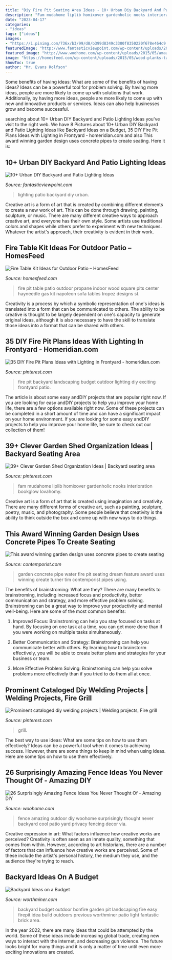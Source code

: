 ```yaml
---
title: "Diy Fire Pit Seating Area Ideas - 10+ Urban Diy Backyard And Patio Lighting Ideas"
description: "Fam mudahome liplib homixover gardenholic nooks interioration bookglow lovahomy"
date: "2023-04-17"
categories:
- "ideas"
tags: ["ideas"]
images:
- "https://i.pinimg.com/736x/b3/99/d8/b399d8349c3300f8350220f678e464c9.jpg"
featuredImage: "http://www.fantasticviewpoint.com/wp-content/uploads/2016/09/CRZMJ4MUcAEoZbt.jpg"
featured_image: "http://www.woohome.com/wp-content/uploads/2015/05/amazing-fence-ideas-woohome-23.jpg"
image: "https://homesfeed.com/wp-content/uploads/2015/05/wood-planks-table-with-fire-pit-in-the-center-L-shape-sofa-with-a-lot-of-decortaive-pillows-for-outdoor-patio.jpg"
ShowToc: true
author: "Mr. Evans Rolfson"
---
```



Some benefits of having ideas: What are some of the benefits of having ideas?
Ideas can be a powerful tool for problem solving. By having more ideas, people are more likely to come up with solutions that work. Additionally, by having more ideas, people are more likely to come up with new and innovative products or services. Ideas can also help businesses grow and become successful.

	

		
searching about 10+ Urban DIY Backyard and Patio Lighting Ideas you've visit to the right web. We have 8 Pictures about 10+ Urban DIY Backyard and Patio Lighting Ideas like Backyard Ideas on a Budget, 35 DIY Fire Pit Plans Ideas with Lighting in Frontyard - homeridian.com and also This award winning garden design uses concrete pipes to create seating. Here it is:
		
    
## 10+ Urban DIY Backyard And Patio Lighting Ideas

<img loading=lazy src="http://www.fantasticviewpoint.com/wp-content/uploads/2016/09/CRZMJ4MUcAEoZbt.jpg" onerror="this.onerror=null;this.src='https://tse2.mm.bing.net/th?id=OIP.BUuUzXyzCE0TXTw3K3KBdQHaFj&amp;pid=15.1';" alt="10+ Urban DIY Backyard and Patio Lighting Ideas">

_Source: fantasticviewpoint.com_

>lighting patio backyard diy urban. 

	

Creative art is a form of art that is created by combining different elements to create a new work of art. This can be done through drawing, painting, sculpture, or music. There are many different creative ways to approach creative art, and everyone has their own style. Some artists use traditional colors and shapes while others prefer to experiment with new techniques. Whatever the artist's approach, their creativity is evident in their work.

    
## Fire Table Kit Ideas For Outdoor Patio – HomesFeed

<img loading=lazy src="https://homesfeed.com/wp-content/uploads/2015/05/wood-planks-table-with-fire-pit-in-the-center-L-shape-sofa-with-a-lot-of-decortaive-pillows-for-outdoor-patio.jpg" onerror="this.onerror=null;this.src='https://tse1.mm.bing.net/th?id=OIP.XVpum3Ssvs0V4PxoL3VFNAHaHa&amp;pid=15.1';" alt="Fire Table Kit Ideas for Outdoor Patio – HomesFeed">

_Source: homesfeed.com_

>fire pit table patio outdoor propane indoor wood square pits center hayneedle gas kit napoleon sofa tables tropez designs st. 

	

Creativity is a process by which a symbolic representation of one's ideas is translated into a form that can be communicated to others. The ability to be creative is thought to be largely dependent on one's capacity to generate original ideas, although it is also necessary to have the skill to translate those ideas into a format that can be shared with others.

    
## 35 DIY Fire Pit Plans Ideas With Lighting In Frontyard - Homeridian.com

<img loading=lazy src="https://i.pinimg.com/736x/b3/99/d8/b399d8349c3300f8350220f678e464c9.jpg" onerror="this.onerror=null;this.src='https://tse4.mm.bing.net/th?id=OIP.MAu6-FYc97G92GS16-tSpgHaHv&amp;pid=15.1';" alt="35 DIY Fire Pit Plans Ideas with Lighting in Frontyard - homeridian.com">

_Source: pinterest.com_

>fire pit backyard landscaping budget outdoor lighting diy exciting frontyard patio. 

	

The article is about some easy andDIY projects that are popular right now.
If you are looking for easy andDIY projects to help you improve your home life, there are a few options available right now. Some of these projects can be completed in a short amount of time and can have a significant impact on your home environment. If you are looking for some easy andDIY projects to help you improve your home life, be sure to check out our collection of them!

    
## 39+ Clever Garden Shed Organization Ideas | Backyard Seating Area

<img loading=lazy src="https://i.pinimg.com/736x/aa/2b/5c/aa2b5c920adc0439c5f2db2e35edb2c9.jpg" onerror="this.onerror=null;this.src='https://tse3.mm.bing.net/th?id=OIP.qMsRzByivobFMcyzk-XFWAHaJ4&amp;pid=15.1';" alt="39+ Clever Garden Shed Organization Ideas | Backyard seating area">

_Source: pinterest.com_

>fam mudahome liplib homixover gardenholic nooks interioration bookglow lovahomy. 

	

Creative art is a form of art that is created using imagination and creativity. There are many different forms of creative art, such as painting, sculpture, poetry, music, and photography. Some people believe that creativity is the ability to think outside the box and come up with new ways to do things.

    
## This Award Winning Garden Design Uses Concrete Pipes To Create Seating

<img loading=lazy src="http://www.contemporist.com/wp-content/uploads/2015/12/pipe-dream_071215_04.jpg" onerror="this.onerror=null;this.src='https://tse1.mm.bing.net/th?id=OIP.3QGi7hamir6zHpr6HB76PwHaLG&amp;pid=15.1';" alt="This award winning garden design uses concrete pipes to create seating">

_Source: contemporist.com_

>garden concrete pipe water fire pit seating dream feature award uses winning create turner tim contemporist pipes using. 

	

The benefits of brainstroming: What are they?
There are many benefits to brainstroming, including increased focus and productivity, better communication and strategy, and more effective problem solving. Brainstroming can be a great way to improve your productivity and mental well-being. Here are some of the most common benefits: 
1. Improved Focus: Brainstroming can help you stay focused on tasks at hand. By focusing on one task at a time, you can get more done than if you were working on multiple tasks simultaneously. 

2. Better Communication and Strategy: Brainstroming can help you communicate better with others. By learning how to brainstorm effectively, you will be able to create better plans and strategies for your business or team. 

3. More Effective Problem Solving: Brainstroming can help you solve problems more effectively than if you tried to do them all at once.

    
## Prominent Cataloged Diy Welding Projects | Welding Projects, Fire Grill

<img loading=lazy src="https://i.pinimg.com/736x/53/c6/92/53c692ac1cb336b5a477ebc9725b8b68.jpg" onerror="this.onerror=null;this.src='https://tse4.mm.bing.net/th?id=OIP.qYWTbEWSiDoCbsle0Nu3DgHaNK&amp;pid=15.1';" alt="Prominent cataloged diy welding projects | Welding projects, Fire grill">

_Source: pinterest.com_

>grill. 

	

The best way to use ideas: What are some tips on how to use them effectively?
Ideas can be a powerful tool when it comes to achieving success. However, there are some things to keep in mind when using ideas. Here are some tips on how to use them effectively.

    
## 26 Surprisingly Amazing Fence Ideas You Never Thought Of - Amazing DIY

<img loading=lazy src="http://www.woohome.com/wp-content/uploads/2015/05/amazing-fence-ideas-woohome-23.jpg" onerror="this.onerror=null;this.src='https://tse4.mm.bing.net/th?id=OIP.FHD6vDIpz-YwcsyFKznGwAHaJ4&amp;pid=15.1';" alt="26 Surprisingly Amazing Fence Ideas You Never Thought Of - Amazing DIY">

_Source: woohome.com_

>fence amazing outdoor diy woohome surprisingly thought never backyard cool patio yard privacy fencing decor via. 

	

Creative expression in art: What factors influence how creative works are perceived?
Creativity is often seen as an innate quality, something that comes from within. However, according to art historians, there are a number of factors that can influence how creative works are perceived. Some of these include the artist's personal history, the medium they use, and the audience they're trying to reach.

    
## Backyard Ideas On A Budget

<img loading=lazy src="http://www.worthminer.com/wp-content/uploads/2015/05/Backyard-Landscaping-Ideas-on-a-Budget-35.jpg" onerror="this.onerror=null;this.src='https://tse3.mm.bing.net/th?id=OIP.PDvcVPhDehTYne4XbA5pnwHaKO&amp;pid=15.1';" alt="Backyard Ideas on a Budget">

_Source: worthminer.com_

>backyard budget outdoor bonfire garden pit landscaping fire easy firepit idea build outdoors previous worthminer patio light fantastic brick area. 

	

In the year 2022, there are many ideas that could be attempted by the world. Some of these ideas include increasing global trade, creating new ways to interact with the internet, and decreasing gun violence. The future looks bright for many things and it is only a matter of time until even more exciting innovations are created.

